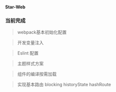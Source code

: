 #### Star-Web

### 当前完成

> webpack基本初始化配置

> 开发变量注入

> Eslint 配置

> 主题样式方案

> 组件的编译按需加载

> 实现基本路由 blocking historyState hashRoute

